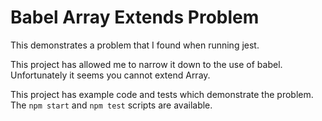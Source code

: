 Babel Array Extends Problem
===========================

This demonstrates a problem that I found when running jest.

This project has allowed me to narrow it down to the use of babel. Unfortunately it seems you cannot extend Array.

This project has example code and tests which demonstrate the problem.
The `npm start` and `npm test` scripts are available.
